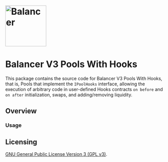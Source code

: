 # <img src="../../logo.svg" alt="Balancer" height="128px">

# Balancer V3 Pools With Hooks


This package contains the source code for Balancer V3 Pools With Hooks, that is, Pools that implement the `IPoolHooks` interface, allowing the execution of arbitrary code in user-defined Hooks contracts `on before` and `on after` initialization, swaps, and adding/removing liquidity.

## Overview


### Usage

## Licensing

[GNU General Public License Version 3 (GPL v3)](../../LICENSE).

